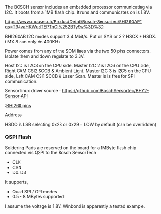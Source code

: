 The BOSCH sensor includes an embedded processor communicating via I2C. It boots from a 1MB flash chip. It runs and communicates on is 1.8V.

https://www.mouser.ch/ProductDetail/Bosch-Sensortec/BHI260AP?qs=T94vaHKWudTEPTnGI%252BTy9w%3D%3D

BHI260AB I2C modes support 3.4 Mbit/s. Put on SYS or 3 ? HSCX + HSDX. i.MX 8 can only do 400KHz.

Power comes from any of the SOM lines via the two 50 pins connectors. Isolate them and down regulate to 3.3V.

Host I2C is I2C3 on the CPU side.
Master I2C 2 is I2C6 on the CPU side, Right CAM CSI2 SCCB & Ambient Light.
Master I2C 3 is I2C5 on the CPU side, Left CAM CSI1 SCCB & Laser Scan.
Master is is free for SPI communication.

Sensor linux driver source - https://github.com/BoschSensortec/BHY2-Sensor-API

:[BHI260 pins](./BHI260_PINS.md)

Address

HSDO is LSB selecting 0x28 or 0x29 = LOW by default (can be overridden)

### QSPI Flash

Soldering Pads are reserved on the board for a 1MByte flash chip connected vis QSPI to the Bosch SensorTech

* CLK
* CSN
* D0..D3

It supports,
* Quad SPI / QPI modes
* 0.5 - 8 MBytes supported

I assume the voltage is 1.8V. Winbond is apparently a tested example.



